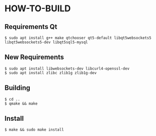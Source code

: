 # HOW-TO-BUILD

## Requirements Qt

```
$ sudo apt install g++ make qtchooser qt5-default libqt5websockets5 libqt5websockets5-dev libqt5sql5-mysql
```

## New Requirements

```
$ sudo apt install libwebsockets-dev libcurl4-openssl-dev
$ sudo apt install zlibc zlib1g zlib1g-dev
```

## Building
```
$ cd ..
$ qmake && make
```

## Install 
```
$ make && sudo make install
```
